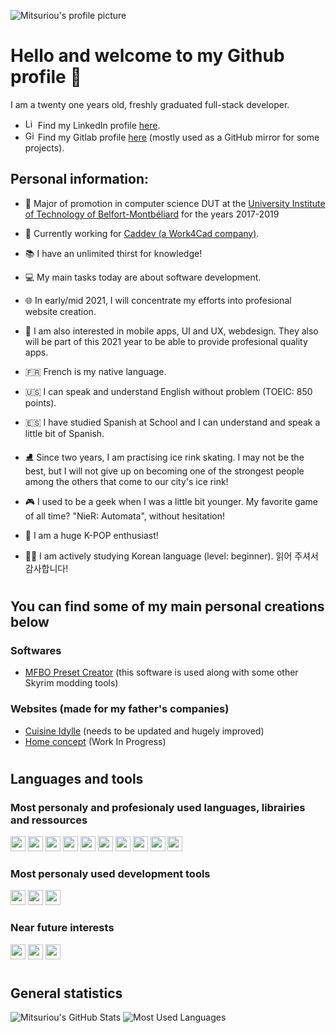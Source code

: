 ![Mitsuriou's profile picture](https://avatars3.githubusercontent.com/u/37184309?s=100&u=5bea81cf98a1bddaefab87ac8d616cf034a13b62&v=4)

# Hello and welcome to my Github profile 🧔
I am a twenty one years old, freshly graduated full-stack developer.
- <img src="https://content.linkedin.com/content/dam/me/news/en-us/icons/Social_Icons_linkedin.svg.original.svg" alt="LinkedIn icon" width="16"/> Find my LinkedIn profile [here](https://www.linkedin.com/in/d-jacq/).
- <img src="https://cdn.iconscout.com/icon/free/png-128/gitlab-282507.png" alt="GitLab icon" width="16"/> Find my Gitlab profile [here](https://gitlab.com/Mitsuriou) (mostly used as a GitHub mirror for some projects).

## Personal information:
- 🏫 Major of promotion in computer science DUT at the [University Institute of Technology of Belfort-Montbéliard](http://www.iut-bm.univ-fcomte.fr) for the years 2017-2019
- 🏢 Currently working for [Caddev (a Work4Cad company)](https://www.caddev.info/).

- 📚 I have an unlimited thirst for knowledge!

- 💻 My main tasks today are about software development.

- 🌐 In early/mid 2021, I will concentrate my efforts into profesional website creation.

- 📱 I am also interested in mobile apps, UI and UX, webdesign. They also will be part of this 2021 year to be able to provide profesional quality apps.

- 🇫🇷 French is my native language.

- 🇺🇸 I can speak and understand English without problem (TOEIC: 850 points).

- 🇪🇸 I have studied Spanish at School and I can understand and speak a little bit of Spanish.

- ⛸️ Since two years, I am practising ice rink skating. I may not be the best, but I will not give up on becoming one of the strongest people among the others that come to our city's ice rink!

- 🎮 I used to be a geek when I was a little bit younger. My favorite game of all time? "NieR: Automata", without hesitation!

- 🎵 I am a huge K-POP enthusiast!

- 👨‍🎓 I am actively studying Korean language (level: beginner). 읽어 주셔서 감사합니다!

#
## You can find some of my main personal creations below
### Softwares
- [MFBO Preset Creator](https://github.com/Mitsuriou/MFBO-Preset-Creator) (this software is used along with some other Skyrim modding tools)
### Websites (made for my father's companies)
- [Cuisine Idylle](https://www.cuisine-idylle.fr) (needs to be updated and hugely improved)
- [Home concept](https://www.homconcept.com) (Work In Progress)

#
## Languages and tools
### Most personaly and profesionaly used languages, librairies and ressources
<code><img height="24" src="https://upload.wikimedia.org/wikipedia/commons/1/18/ISO_C%2B%2B_Logo.svg"></code>
<code><img height="24" src="https://upload.wikimedia.org/wikipedia/commons/0/0b/Qt_logo_2016.svg"></code>
<code><img height="24" src="https://upload.wikimedia.org/wikipedia/commons/0/0d/C_Sharp_wordmark.svg"></code>
<code><img height="24" src="https://upload.wikimedia.org/wikipedia/fr/2/2e/Java_Logo.svg"></code>
<code><img height="24" src="https://upload.wikimedia.org/wikipedia/commons/2/27/PHP-logo.svg"></code>
<code><img height="24" src="https://upload.wikimedia.org/wikipedia/commons/d/d9/Node.js_logo.svg"></code>
<code><img height="24" src="https://upload.wikimedia.org/wikipedia/commons/9/99/Unofficial_JavaScript_logo_2.svg"></code>
<code><img height="24" src="https://upload.wikimedia.org/wikipedia/commons/6/61/HTML5_logo_and_wordmark.svg"></code>
<code><img height="24" src="https://upload.wikimedia.org/wikipedia/commons/d/d5/CSS3_logo_and_wordmark.svg"></code>
<code><img height="24" src="https://upload.wikimedia.org/wikipedia/commons/d/d9/Markdown.png"></code>

### Most personaly used development tools
<code><img height="24" src="https://visualstudio.microsoft.com/wp-content/uploads/2019/06/BrandVisualStudioWin2019-3.svg"></code>
<code><img height="24" src="https://upload.wikimedia.org/wikipedia/commons/9/9a/Visual_Studio_Code_1.35_icon.svg"></code>
<code><img height="24" src="https://git-scm.com/images/logo@2x.png"></code>

### Near future interests
<code><img height="24" src="https://upload.wikimedia.org/wikipedia/commons/9/95/Vue.js_Logo_2.svg"></code>
<code><img height="24" src="https://upload.wikimedia.org/wikipedia/commons/3/3c/Nuxt-js.png"></code>
<code><img height="24" src="https://upload.wikimedia.org/wikipedia/commons/a/a7/React-icon.svg"></code>

#
## General statistics
![Mitsuriou's GitHub Stats](https://github-readme-stats.vercel.app/api?username=mitsuriou&show_icons=true&count_private=true&hide_rank=true&include_all_commits=true&line_height=40)
![Most Used Languages](https://github-readme-stats.vercel.app/api/top-langs/?username=mitsuriou)
